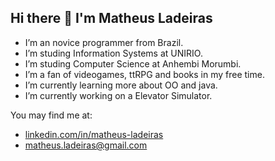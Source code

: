 ## Hi there 👋 I'm Matheus Ladeiras

- I’m an novice programmer from Brazil.
- I’m studing Information Systems at UNIRIO.  
- I’m studing Computer Science at Anhembi Morumbi.
- I’m a fan of videogames, ttRPG and books in my free time.
- I’m currently learning more about OO and java.
- I’m currently working on a Elevator Simulator.
  
You may find me at:
- [linkedin.com/in/matheus-ladeiras](https://linkedin.com/in/matheus-ladeiras)
- matheus.ladeiras@gmail.com
